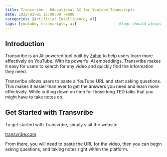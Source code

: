 ```yaml
---
title: Transvribe - Educational AI for Youtube Transcripts
date: 2023-03-01 15:00:00 -0800
categories: [Artificial Intelligence, AI]
tags: [youtube, transcripts, ai]                   #tags should always be lowercase
---
```


## Introduction 
Transvribe is an AI-powered tool built by [Zahid](https://twitter.com/zaarheed) to help users learn more effectively on YouTube. With its powerful AI embeddings, Transvribe makes it easy for users to search for any video and quickly find the information they need. 

Transvribe allows users to paste a YouTube URL and start asking questions. This makes it easier than ever to get the answers you need and learn more effectively. While cutting down on time for those long TED talks that you might have to take notes on.

## Get Started with Transvribe

To get started with Transvribe, simply visit the website. 

[transvribe.com](https://www.transvribe.com/?ref=gonzoknows.com)

From there, you will need to paste the URL for the video, then you can begin asking questions, and taking notes right within the platform.